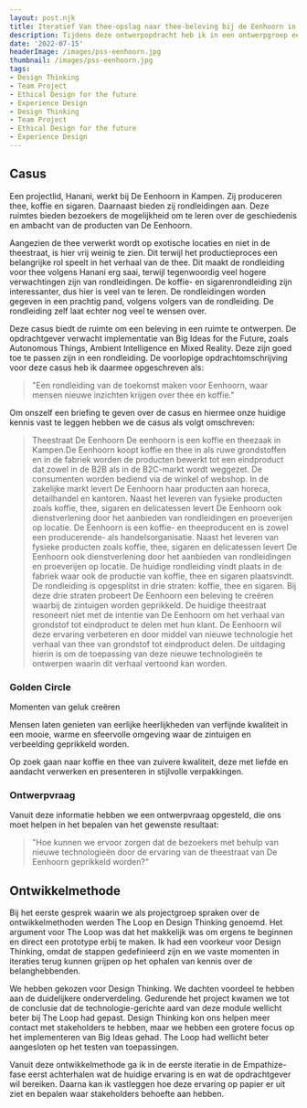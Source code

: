```yaml
---
layout: post.njk
title: Iteratief Van thee-opslag naar thee-beleving bij de Eenhoorn in Marken
description: Tijdens deze ontwerpopdracht heb ik in een ontwerpgroep een rondleiding van de toekomst ontworpen voor De Eenhoorn. Hier heb ik met toekomstgerichte ontwerpdoelen in drie iteraties innovatieve en prikkelende concepten ontwikkeld.
date: '2022-07-15'
headerImage: /images/pss-eenhoorn.jpg
thumbnail: /images/pss-eenhoorn.jpg
tags:
- Design Thinking
- Team Project
- Ethical Design for the future
- Experience Design
- Design Thinking
- Team Project
- Ethical Design for the future
- Experience Design
---
```


## Casus

Een projectlid, Hanani, werkt bij De Eenhoorn in Kampen. Zij produceren thee, koffie en sigaren. Daarnaast bieden zij rondleidingen aan. Deze ruimtes bieden bezoekers de mogelijkheid om te leren over de geschiedenis en ambacht van de producten van De Eenhoorn.

Aangezien de thee verwerkt wordt op exotische locaties en niet in de theestraat, is hier vrij weinig te zien. Dit terwijl het productieproces een belangrijke rol speelt in het verhaal van de thee. Dit maakt de rondleiding voor thee volgens Hanani erg saai, terwijl tegenwoordig veel hogere verwachtingen zijn van rondleidingen. De koffie- en sigarenrondleiding zijn interessanter, dus hier is veel van te leren. De rondleidingen worden gegeven in een prachtig pand, volgens volgers van de rondleiding. De rondleiding zelf laat echter nog veel te wensen over.

Deze casus biedt de ruimte om een beleving in een ruimte te ontwerpen. De opdrachtgever verwacht implementatie van Big Ideas for the Future, zoals Autonomous Things, Ambient Intelligence en Mixed Reality. Deze zijn goed toe te passen zijn in een rondleiding. De voorlopige opdrachtomschrijving voor deze casus heb ik daarmee opgeschreven als:

> "Een rondleiding van de toekomst maken voor Eenhoorn, waar mensen nieuwe inzichten krijgen over thee en koffie."

Om onszelf een briefing te geven over de casus en hiermee onze huidige kennis vast te leggen hebben we de casus als volgt omschreven:

> Theestraat De Eenhoorn
De eenhoorn is een koffie en theezaak in Kampen.De Eenhoorn koopt koffie en thee in als ruwe grondstoffen en in de fabriek worden de producten bewerkt tot een eindproduct dat zowel in de B2B als in de B2C-markt wordt weggezet. De consumenten worden bediend via de winkel of webshop. In de zakelijke markt levert De Eenhoorn haar producten aan horeca, detailhandel en kantoren. Naast het leveren van fysieke producten zoals koffie, thee, sigaren en delicatessen levert De Eenhoorn ook dienstverlening door het aanbieden van rondleidingen en proeverijen op locatie.
De Eenhoorn is een koffie- en theeproducent en is zowel een producerende- als handelsorganisatie. Naast het leveren van fysieke producten zoals koffie, thee, sigaren en delicatessen levert De Eenhoorn ook dienstverlening door het aanbieden van rondleidingen en proeverijen op locatie. De huidige rondleiding vindt plaats in de fabriek waar ook de productie van koffie, thee en sigaren plaatsvindt.  De rondleiding is opgesplitst in drie straten: koffie, thee en sigaren. Bij deze drie straten probeert De Eenhoorn een beleving te creëren waarbij de zintuigen worden geprikkeld. De huidige theestraat resoneert niet met de intentie van De Eenhoorn om het verhaal van grondstof tot eindproduct te delen met hun klant.
De Eenhoorn wil deze ervaring verbeteren en door middel van nieuwe technologie het verhaal van thee van grondstof tot eindproduct delen. De uitdaging hierin is om de toepassing van deze nieuwe technologieën te ontwerpen waarin dit verhaal vertoond kan worden.

### Golden Circle

Momenten van geluk creëren

Mensen laten genieten van eerlijke heerlijkheden van verfijnde kwaliteit in een mooie, warme en sfeervolle omgeving waar de zintuigen en verbeelding geprikkeld worden.

Op zoek gaan naar koffie en thee van zuivere kwaliteit, deze met liefde en aandacht verwerken en presenteren in stijlvolle verpakkingen.

### Ontwerpvraag

Vanuit deze informatie hebben we een ontwerpvraag opgesteld, die ons moet helpen in het bepalen van het gewenste resultaat:

> "Hoe kunnen we ervoor zorgen dat de bezoekers met behulp van nieuwe technologieën door de ervaring van de theestraat van De Eenhoorn geprikkeld worden?"

## Ontwikkelmethode

Bij het eerste gesprek waarin we als projectgroep spraken over de ontwikkelmethoden werden The Loop en Design Thinking genoemd. Het argument voor The Loop was dat het makkelijk was om ergens te beginnen en direct een prototype erbij te maken. Ik had een voorkeur voor Design Thinking, omdat de stappen gedefinieerd zijn en we vaste momenten in iteraties terug kunnen grijpen op het ophalen van kennis over de belanghebbenden.

We hebben gekozen voor Design Thinking. We dachten voordeel te hebben aan de duidelijkere onderverdeling. Gedurende het project kwamen we tot de conclusie dat de technologie-gerichte aard van deze module wellicht beter bij The Loop had gepast. Design Thinking kon ons helpen meer contact met stakeholders te hebben, maar we hebben een grotere focus op het implementeren van Big Ideas gehad. The Loop had wellicht beter aangesloten op het testen van toepassingen.

Vanuit deze ontwikkelmethode ga ik in de eerste iteratie in de Empathize-fase eerst achterhalen wat de huidige ervaring is en wat de opdrachtgever wil bereiken. Daarna kan ik vastleggen hoe deze ervaring op papier er uit ziet en bepalen waar stakeholders behoefte aan hebben.

